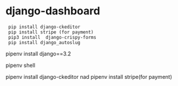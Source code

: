 # django-dashboard

     pip install django-ckeditor
     pip install stripe (for payment)
     pip3 install  django-crispy-forms
     pip install django_autoslug


pipenv install django==3.2


pipenv shell

pipenv install django-ckeditor nad pipenv install stripe(for payment)
